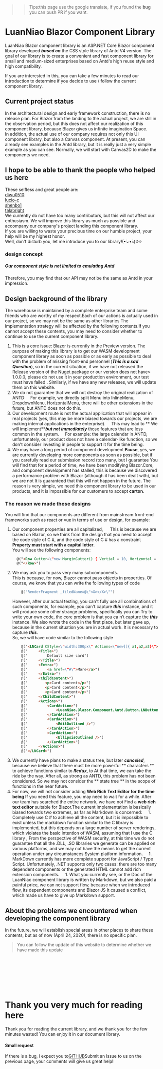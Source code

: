 >>Tips:this page use the google translate, if you found the **bug** you can push PR if you want.
# LuanNiao Blazor Component Library
LuanNiao Blazor component library is an ASP.NET Core Blazor component library developed ***based on*** the CSS style library of Antd V4 version.
The goal of our library is to create a convenient and fast component library for small and medium-sized enterprises based on Antd's high reuse style and high compatibility.
<p>
If you are interested in this, you can take a few minutes to read our introduction to determine if you decide to use / follow the current component library.
</p>

## Current project status
In the architectural design and early framework construction, there is no release plan. For Blazor from the landing to the actual project, we are still in the observation period, but this does not affect our realization of this component library, because Blazor gives us infinite imagination Space. <br/>
In addition, the actual use of our company requires not only this UI component library, but also a Canvas component. At present, you can already see examples in the Antd library, but it is really just a very simple example as you can see. Normally, we will start with Canvas2D to make the components we need.

## I hope to be able to thank the people who helped us here
These selfless and great people are:<br/>
[diwu0510](https://github.com/orgs/luanniao/people/diwu0510)<br/>
[lucio-c](https://github.com/orgs/luanniao/people/lucio-c)<br/>
[shenbo1](https://github.com/orgs/luanniao/people/shenbo1)<br/>
[talabright](https://github.com/orgs/luanniao/people/talabright) <br/>
We currently do not have too many contributors, but this will not affect our enthusiasm. We will improve this library as much as possible and accompany our company's project landing this component library. <br/>
If you are willing to waste your precious time on our humble project, your help will be my highest honor. <br/>
Well, don't disturb you, let me introduce you to our library!(•́⌄•́๑)૭✧
<br/>

### design concept
##### **Our component style is not limited to emulating Antd**
Therefore, you may find that our API may not be the same as Antd in your impression.


## Design background of the library
The warehouse is maintained by a complete enterprise team and some friends who are worthy of my respect.Each of our actions is actually used in our project, so we may not be the same as other libraries The implementation strategy will be affected by the following contents.If you cannot accept these contents, you may need to consider whether to continue to use the current component library.
1. This is a core issue: Blazor is currently in the Preview version. The purpose of making this library is to get our WASM development component library as soon as possible or as early as possible to deal with the problem of missing front-end personnel (***This is a sad Question***), so in the current situation, if we have not released the Release version of the Nuget package or our version does not have> 1.0.0.0, please do not use it in your production environment, our test must have failed . Similarly, if we have any new releases, we will update them on this website.
1. We do not guarantee that we will not destroy the original realization of ANTD
    For example, we directly split Menu into InlineMenu, DropdownMenu, HorizontalMenu, there will be other extensions in the future, but ANTD does not do this.
1. Our development route is not the actual application that will appear in real projects (yes, this may be more biased towards our projects, we are making internal applications in the enterprise).
    This may lead to ** We will implement*****but not immediately*** those features that are less common in the system.
    For example: the large calendar in ANTD, unfortunately, our product does not have a calendar-like function, so we don't consider investing in people to support it for the time being.
1. We may have a long period of component development **Pause**, yes, we are currently developing more components as soon as possible, but if you carefully read our submission record (too many, but I guarantee You will find that for a period of time, we have been modifying Blazor.Core, and component development has stalled, this is because we discovered a performance problem with Blazor (although it has been dealt with), but we are not It is guaranteed that this will not happen in the future. The reason is very simple, we need this component library to be used in our products, and it is impossible for our customers to accept **carton**.
### The reason we made these designs
You will find that our components are different from mainstream front-end frameworks such as react or vue in terms of use or design, for example:
1.  Our component properties are all capitalized,
     This is because we are based on Blazor, so we think from the design that you need to accept the code style of C #, and the code style of C # has a constraint **Property must start with a capital letter**.<br/>
You will see the following components:
    ```Html
      @("<Row Gutter=\"new MarginGutter() { Vertial = 10, Horizontal = 4 }\">")
      @("</Row>")
    ```
1.  We may ask you to pass very many subcomponents.<br/>
This is because, for now, Blazor cannot pass objects in properties. Of course, we know that you can write the following types of code
    ```C#
        @("RenderFragment _filedName=@\"<X></X>\"")
    ```
    However, after our actual testing, you can't fully use all combinations of such components, for example, you can't capture ***this*** instance, and it will produce some other strange problems, specifically you can Try to write your own code, the core problem is that you ca n’t capture the ***this*** instance. We also wrote the code in the first place, but later gave up, because in the current situation you are in actual work. It is necessary to capture ***this***.<br/>
So, we will have code similar to the following style
    ```Html
        @("<LNCard CStyle=\"width:300px\" Actions=\"new[]{ a1,a2,a3}\">")
        @("     <Title>")
        @("         Default size card")
        @("     </Title>")
        @("     <Extra>")
        @("         <a href=\"#\">More</a>")
        @("     </Extra>")
        @("     <ChildContent>")
        @("        <p>Card content</p>")
        @("        <p>Card content</p>")
        @("        <p>Card content</p>")
        @("     </ChildContent>")
        @("     <Actions>")
        @("         <CardAction>")
        @("             <LuanNiao.Blazor.Component.Antd.Button.LNButton OnClickCallback=\"@(async ( a)=>{ Console.WriteLine(\"asd\"); })\" />")
        @("         </CardAction>")
        @("         <CardAction>")
        @("             <EditOutlined />")
        @("         </CardAction>")
        @("         <CardAction>")
        @("             <EllipsisOutlined />")
        @("         </CardAction>")
        @("     </Actions>")
        @("</LNCard>")
    ```
1.  We currently have plans to make a status tree, but later ***canceled***, because we believe that there must be more powerful ** characters ** to achieve functions similar to ***Redux***, to At that time, we can take the ride by the way. After all, as strong as ANTD, this problem has not been considered. So we may not consider the ** state tree ** in the scope of functions in the near future.
1. For now, we will not consider adding **Web Rich Text Editor for the time being** If you need this feature, you may need to wait for a while. After our team has searched the entire network, we have not Find a **web rich text editor** suitable for Blazor.The current implementation is basically biased towards two extremes, as far as Markdown is concerned:
    1. Completely use C # to achieve all the content, but it is impossible to exist unless the markdown function similar to the C library is implemented, but this depends on a large number of server renderings, which violates the basic intention of WASM, assuming that I use the C library , From the perspective of WASM security, at this time we do not guarantee that all the .DLL, .SO libraries we generate can be applied on various platforms, and we may not have the means to get the current operation under any circumstances System platform information.
    1. MarkDown currently has more complete support for JavaScript / Type Script. Unfortunately, .NET supports only two cases: there are too many dependent components or the generated HTML cannot add rich extension components.
    1. What you currently see, or the Doc of the LuanNiao component library is written by Markdown, but we also paid a painful price, we can not support flow, because when we introduced flow, its dependent components and Blazor JS It caused a conflict, which made us have to give up Markdown support.

## About the problems we encountered when developing the component library
In the future, we will establish special areas in other places to share these contents, but as of now (April 24, 2020), there is no specific plan.
> You can follow the update of this website to determine whether we have made this update

<br/>
<br/>
<br/>
<br/>
<br/>
<br/>

# Thank you very much for reading here
Thank you for reading the current library, and we thank you for the few minutes wasted! You can enjoy it in our document library.

#### Small request
If there is a bug, I expect you to[GITHUB](https://github.com/luanniao/Blazor.Component.Antd)Submit an Issue to us on the previous page, your comments will give us great help!
